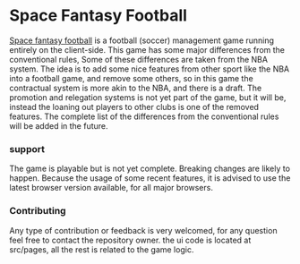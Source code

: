 # Space Fantasy Football
[Space fantasy football](https://redandblu.github.io/space-fantasy-football/) is a football (soccer) management game running entirely on the client-side.
This game has some major differences from the conventional rules, Some of these differences are taken from the NBA system.
The idea is to add some nice features from other sport like the NBA into a football game, and remove some others, so in this game the contractual system is more akin to the NBA, and there is a draft.
The promotion and relegation systems is not yet part of the game, but it will be, instead the loaning out players to other clubs is one of the removed features.
The complete list of the differences from the conventional rules will be added in the future.

### support
The game is playable but is not yet complete. Breaking changes are likely to happen.
Because the usage of some recent features, it is advised to use the latest browser version available, for all major browsers.


### Contributing
Any type of contribution or feedback is very welcomed, for any question feel free to contact the repository owner. 
the ui code is located at src/pages, all the rest is related to the game logic.

